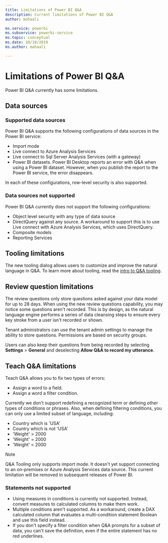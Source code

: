 ```yaml
---
title: Limitations of Power BI Q&A
description: Current limitations of Power BI Q&A
author: mohaali

ms.service: powerbi
ms.subservice: powerbi-service
ms.topic: conceptual
ms.date: 10/18/2019
ms.author: mohaali

---
```

# Limitations of Power BI Q&A

Power BI Q&A currently has some limitations.

## Data sources

### Supported data sources

Power BI Q&A supports the following configurations of data sources in the Power BI service:

- Import mode
- Live connect to Azure Analysis Services
- Live connect to Sql Server Analysis Services (with a gateway)
- Power BI datasets. Power BI Desktop reports an error with Q&A when using a Power BI dataset. However, when you publish the report to the Power BI service, the error disappears.

In each of these configurations, row-level security is also supported.

### Data sources not supported

Power BI Q&A currently does not support the following configurations:

- Object level security with any type of data source
- DirectQuery against any source. A workaround to support this is to use Live connect with Azure Analysis Services, which uses DirectQuery.
- Composite models
- Reporting Services 

## Tooling limitations

The new tooling dialog allows users to customize and improve the natural language in Q&A. To learn more about tooling, read the [intro to Q&A tooling](q-and-a-tooling-intro.md).

## Review question limitations

The review questions only store questions asked against your data model for up to 28 days. When using the new review questions capability, you may notice some questions aren't recorded. This is by design, as the natural language engine performs a series of data cleansing steps to ensure every key stroke from a user isn't recorded or shown.

Tenant administrators can use the tenant admin settings to manage the ability to store questions. Permissions are based on security groups. 

Users can also keep their questions from being recorded by selecting **Settings** > **General** and deselecting **Allow Q&A to record my utterance**. 

## Teach Q&A limitations

Teach Q&A allows you to fix two types of errors:

- Assign a word to a field.
- Assign a word a filter condition.

Currently we don't support redefining a recognized term or defining other types of conditions or phrases. Also, when defining filtering conditions, you can only use a limited subset of language, including:

- Country which is 'USA'
- Country which is not 'USA'
- 'Weight' > 2000
- 'Weight' = 2000
- 'Weight' < 2000

> [!NOTE]
> Q&A Tooling only supports import mode. It doesn't yet support connecting to an on-premises or Azure Analysis Services data source. This current limitation will be removed in subsequent releases of Power BI.

### Statements not supported

- Using measures in conditions is currently not supported. Instead, convert measures to calculated columns to make them work.
- Multiple conditions aren't supported. As a workaround, create a DAX calculated column that evaluates a multi-condition statement Boolean and use this field instead.
- If you don't specify a filter condition when Q&A prompts for a subset of data, you can't save the definition, even if the entire statement has no red underlines.
